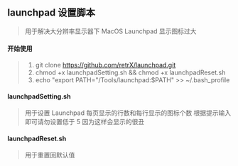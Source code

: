 ## launchpad 设置脚本
>
> 用于解决大分辨率显示器下 MacOS Launchpad 显示图标过大
>
#### 开始使用
>
> 1. git clone https://github.com/retrX/launchpad.git
> 2. chmod +x launchpadSetting.sh && chmod +x launchpadReset.sh
> 3. echo "export PATH="/Tools/launchpad:$PATH" >> ~/.bash_profile
>
#### launchpadSetting.sh
>
> 用于设置 Launchpad 每页显示的行数和每行显示的图标个数
> 根据提示输入即可请勿设置低于 5 因为这样会显示的很丑
>
#### launchpadReset.sh
>
> 用于重置回默认值
>
